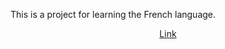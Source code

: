 This is a project for learning the French language.
<p align="center">
  <a href="https://french-fluency.vercel.app/" target="blank">Link</a>
</p>